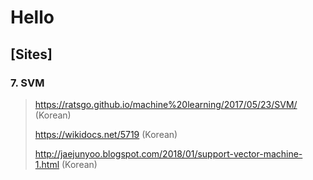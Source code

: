 # Hello

## [Sites]  

### 7. SVM
> <https://ratsgo.github.io/machine%20learning/2017/05/23/SVM/> (Korean)
>
> <https://wikidocs.net/5719> (Korean)
>
> <http://jaejunyoo.blogspot.com/2018/01/support-vector-machine-1.html> (Korean)

